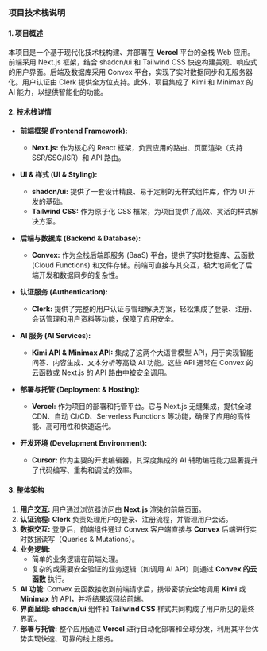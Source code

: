 ### **项目技术栈说明**

#### **1. 项目概述**

本项目是一个基于现代化技术栈构建、并部署在 **Vercel** 平台的全栈 Web 应用。前端采用 Next.js 框架，结合 shadcn/ui 和 Tailwind CSS 快速构建美观、响应式的用户界面。后端及数据库采用 Convex 平台，实现了实时数据同步和无服务器化。用户认证由 Clerk 提供全方位支持。此外，项目集成了 Kimi 和 Minimax 的 AI 能力，以提供智能化的功能。

#### **2. 技术栈详情**

*   **前端框架 (Frontend Framework):**
    *   **Next.js:** 作为核心的 React 框架，负责应用的路由、页面渲染（支持 SSR/SSG/ISR）和 API 路由。

*   **UI & 样式 (UI & Styling):**
    *   **shadcn/ui:** 提供了一套设计精良、易于定制的无样式组件库，作为 UI 开发的基础。
    *   **Tailwind CSS:** 作为原子化 CSS 框架，为项目提供了高效、灵活的样式解决方案。

*   **后端与数据库 (Backend & Database):**
    *   **Convex:** 作为全栈后端即服务 (BaaS) 平台，提供了实时数据库、云函数 (Cloud Functions) 和文件存储。前端可直接与其交互，极大地简化了后端开发和数据同步的复杂性。

*   **认证服务 (Authentication):**
    *   **Clerk:** 提供了完整的用户认证与管理解决方案，轻松集成了登录、注册、会话管理和用户资料等功能，保障了应用安全。

*   **AI 服务 (AI Services):**
    *   **Kimi API & Minimax API:** 集成了这两个大语言模型 API，用于实现智能问答、内容生成、文本分析等高级 AI 功能。这些 API 通常在 Convex 的云函数或 Next.js 的 API 路由中被安全调用。

*   **部署与托管 (Deployment & Hosting):**
    *   **Vercel:** 作为项目的部署和托管平台。它与 Next.js 无缝集成，提供全球 CDN、自动 CI/CD、Serverless Functions 等功能，确保了应用的高性能、高可用性和快速迭代。

*   **开发环境 (Development Environment):**
    *   **Cursor:** 作为主要的开发编辑器，其深度集成的 AI 辅助编程能力显著提升了代码编写、重构和调试的效率。

#### **3. 整体架构**

1.  **用户交互:** 用户通过浏览器访问由 **Next.js** 渲染的前端页面。
2.  **认证流程:** **Clerk** 负责处理用户的登录、注册流程，并管理用户会话。
3.  **数据交互:** 登录后，前端组件通过 Convex 客户端直接与 **Convex** 后端进行实时数据读写（Queries & Mutations）。
4.  **业务逻辑:**
    *   简单的业务逻辑在前端处理。
    *   复杂的或需要安全验证的业务逻辑（如调用 AI API）则通过 **Convex 的云函数** 执行。
5.  **AI 功能:** Convex 云函数接收到前端请求后，携带密钥安全地调用 **Kimi** 或 **Minimax** 的 API，并将结果返回给前端。
6.  **界面呈现:** **shadcn/ui** 组件和 **Tailwind CSS** 样式共同构成了用户所见的最终界面。
7.  **部署与托管:** 整个应用通过 **Vercel** 进行自动化部署和全球分发，利用其平台优势实现快速、可靠的线上服务。